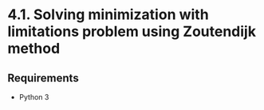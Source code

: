 # 4.1. Solving minimization with limitations problem using Zoutendijk method
## Requirements
- Python 3
